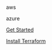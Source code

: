 aws


azure



[Get Started](https://developer.hashicorp.com/terraform?ajs_aid=beeb893f-6b55-484a-a812-81284b962249&product_intent=terraform)


[Install Terraform](https://developer.hashicorp.com/terraform/install)